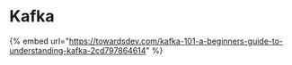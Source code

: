 # Kafka

{% embed url="https://towardsdev.com/kafka-101-a-beginners-guide-to-understanding-kafka-2cd797864614" %}
